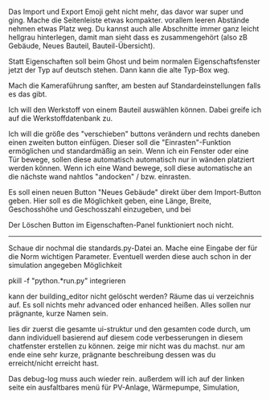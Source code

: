 Das Import und Export Emoji geht nicht mehr, das davor war super und ging. Mache die Seitenleiste etwas kompakter. vorallem leeren Abstände nehmen etwas Platz weg. Du kannst auch alle Abschnitte immer ganz leicht hellgrau hinterlegen, damit man sieht dass es zusammengehört (also zB Gebäude, Neues Bauteil, Bauteil-Übersicht).

Statt Eigenschaften soll beim Ghost und beim normalen Eigenschaftsfenster jetzt der Typ auf deutsch stehen. Dann kann die alte Typ-Box weg.

Mach die Kameraführung sanfter, am besten auf Standardeinstellungen falls es das gibt.

Ich will den Werkstoff von einem Bauteil auswählen können. Dabei greife ich auf die Werkstoffdatenbank zu.

Ich will die größe des "verschieben" buttons verändern und rechts daneben einen zweiten button einfügen. Dieser soll die "Einrasten"-Funktion ermöglichen und standardmäßig an sein. Wenn ich ein Fenster oder eine Tür bewege, sollen diese automatisch automatisch nur in wänden platziert werden können. Wenn ich eine Wand bewege, soll diese automatische an die nächste wand nahtlos "andocken" / bzw. einrasten.

Es soll einen neuen Button "Neues Gebäude" direkt über dem Import-Button geben. Hier soll es die Möglichkeit geben, eine Länge, Breite, Geschosshöhe und Geschosszahl einzugeben, und bei 

Der Löschen Button im Eigenschaften-Panel funktioniert noch nicht.


------------------------------------------------------------------------------------

Schaue dir nochmal die standards.py-Datei an. Mache eine Eingabe der für die Norm wichtigen Parameter. Eventuell werden diese auch schon in der simulation angegeben Möglichkeit 

pkill -f "python.*run.py" 
integrieren

kann der building_editor nicht gelöscht werden? Räume das ui verzeichnis auf. Es soll nichts mehr advanced oder enhanced heißen. Alles sollen nur prägnante, kurze Namen sein.

lies dir zuerst die gesamte ui-struktur und den gesamten code durch, um dann individuell basierend auf diesem code verbesserungen in diesem chatfenster erstellen zu können. zeige mir nicht was du machst. nur am ende eine sehr kurze, prägnante beschreibung dessen was du erreicht/nicht erreicht hast.

Das debug-log muss auch wieder rein. außerdem will ich auf der linken seite ein ausfaltbares menü für PV-Anlage, Wärmepumpe, Simulation,  
